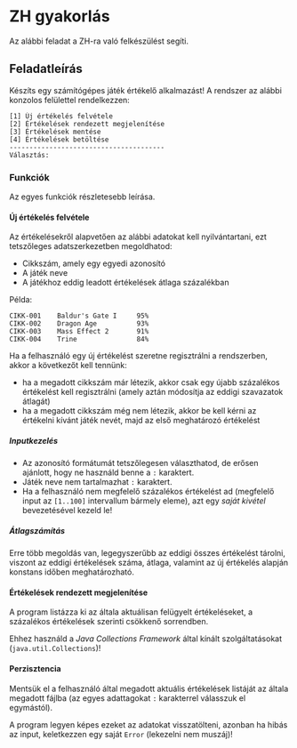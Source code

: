 # ZH gyakorlás #
Az alábbi feladat a ZH-ra való felkészülést segíti.

## Feladatleírás ##
Készíts egy számítógépes játék értékelő alkalmazást! A rendszer az alábbi
konzolos felülettel rendelkezzen:

	[1] Új értékelés felvétele
	[2] Értékelések rendezett megjelenítése
	[3] Értékelések mentése
	[4] Értékelések betöltése
	---------------------------------------
	Választás: 

### Funkciók ###
Az egyes funkciók részletesebb leírása.

#### Új értékelés felvétele ####
Az értékelésekről alapvetően az alábbi adatokat kell nyilvántartani, ezt
tetszőleges adatszerkezetben megoldhatod:

* Cikkszám, amely egy egyedi azonosító
* A játék neve
* A játékhoz eddig leadott értékelések átlaga százalékban

Példa:

	CIKK-001	Baldur's Gate I		95%
	CIKK-002	Dragon Age			93%
	CIKK-003	Mass Effect 2		91%
	CIKK-004	Trine				84%

Ha a felhasználó egy új értékelést szeretne regisztrálni a rendszerben, akkor a
következőt kell tennünk:

* ha a megadott cikkszám már létezik, akkor csak egy újabb százalékos értékelést
  kell regisztrálni (amely aztán módosítja az eddigi szavazatok átlagát)
* ha a megadott cikkszám még nem létezik, akkor be kell kérni az értékelni
  kívánt játék nevét, majd az első meghatározó értékelést

##### Inputkezelés #####
* Az azonosító formátumát tetszőlegesen választhatod, de erősen ajánlott, hogy
  ne használd benne a `:` karaktert.
* Játék neve nem tartalmazhat `:` karaktert.
* Ha a felhasználó nem megfelelő százalékos értékelést ad (megfelelő input az
  `[1..100]` intervallum bármely eleme), azt egy *saját kivétel* bevezetésével
  kezeld le!

##### Átlagszámítás #####
Erre több megoldás van, legegyszerűbb az eddigi összes értékelést tárolni,
viszont az eddigi értékelések száma, átlaga, valamint az új értékelés alapján
konstans időben meghatározható.

#### Értékelések rendezett megjelenítése ####
A program listázza ki az általa aktuálisan felügyelt értékeléseket, a százalékos
értékelések szerinti csökkenő sorrendben.

Ehhez használd a *Java Collections Framework* által kínált szolgáltatásokat
(`java.util.Collections`)!

#### Perzisztencia ####
Mentsük el a felhasználó által megadott aktuális értékelések listáját az általa
megadott fájlba (az egyes adattagokat `:` karakterrel válasszuk el egymástól).

A program legyen képes ezeket az adatokat visszatölteni, azonban ha hibás az
input, keletkezzen egy saját `Error` (lekezelni nem muszáj)!
